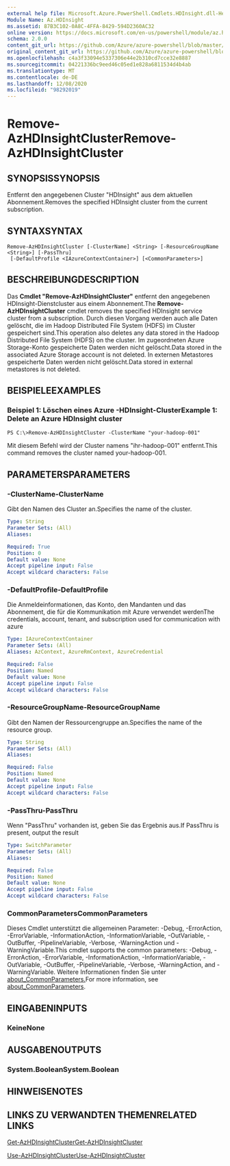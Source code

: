 ```yaml
---
external help file: Microsoft.Azure.PowerShell.Cmdlets.HDInsight.dll-Help.xml
Module Name: Az.HDInsight
ms.assetid: 87B3C102-0A8C-4FFA-8429-594D2360AC32
online version: https://docs.microsoft.com/en-us/powershell/module/az.hdinsight/remove-azhdinsightcluster
schema: 2.0.0
content_git_url: https://github.com/Azure/azure-powershell/blob/master/src/HDInsight/HDInsight/help/Remove-AzHDInsightCluster.md
original_content_git_url: https://github.com/Azure/azure-powershell/blob/master/src/HDInsight/HDInsight/help/Remove-AzHDInsightCluster.md
ms.openlocfilehash: c4a3f33094e5337306e44e2b310cd7cce32e8887
ms.sourcegitcommit: 04221336bc9eed46c05ed1e828a6811534d4b4ab
ms.translationtype: MT
ms.contentlocale: de-DE
ms.lasthandoff: 12/08/2020
ms.locfileid: "98292019"
---
```

# <span data-ttu-id="8a03d-101">Remove-AzHDInsightCluster</span><span class="sxs-lookup"><span data-stu-id="8a03d-101">Remove-AzHDInsightCluster</span></span>

## <span data-ttu-id="8a03d-102">SYNOPSIS</span><span class="sxs-lookup"><span data-stu-id="8a03d-102">SYNOPSIS</span></span>
<span data-ttu-id="8a03d-103">Entfernt den angegebenen Cluster "HDInsight" aus dem aktuellen Abonnement.</span><span class="sxs-lookup"><span data-stu-id="8a03d-103">Removes the specified HDInsight cluster from the current subscription.</span></span>

## <span data-ttu-id="8a03d-104">SYNTAX</span><span class="sxs-lookup"><span data-stu-id="8a03d-104">SYNTAX</span></span>

```
Remove-AzHDInsightCluster [-ClusterName] <String> [-ResourceGroupName <String>] [-PassThru]
 [-DefaultProfile <IAzureContextContainer>] [<CommonParameters>]
```

## <span data-ttu-id="8a03d-105">BESCHREIBUNG</span><span class="sxs-lookup"><span data-stu-id="8a03d-105">DESCRIPTION</span></span>
<span data-ttu-id="8a03d-106">Das **Cmdlet "Remove-AzHDInsightCluster"** entfernt den angegebenen HDInsight-Dienstcluster aus einem Abonnement.</span><span class="sxs-lookup"><span data-stu-id="8a03d-106">The **Remove-AzHDInsightCluster** cmdlet removes the specified HDInsight service cluster from a subscription.</span></span>
<span data-ttu-id="8a03d-107">Durch diesen Vorgang werden auch alle Daten gelöscht, die im Hadoop Distributed File System (HDFS) im Cluster gespeichert sind.</span><span class="sxs-lookup"><span data-stu-id="8a03d-107">This operation also deletes any data stored in the Hadoop Distributed File System (HDFS) on the cluster.</span></span>
<span data-ttu-id="8a03d-108">Im zugeordneten Azure Storage-Konto gespeicherte Daten werden nicht gelöscht.</span><span class="sxs-lookup"><span data-stu-id="8a03d-108">Data stored in the associated Azure Storage account is not deleted.</span></span>
<span data-ttu-id="8a03d-109">In externen Metastores gespeicherte Daten werden nicht gelöscht.</span><span class="sxs-lookup"><span data-stu-id="8a03d-109">Data stored in external metastores is not deleted.</span></span>

## <span data-ttu-id="8a03d-110">BEISPIELE</span><span class="sxs-lookup"><span data-stu-id="8a03d-110">EXAMPLES</span></span>

### <span data-ttu-id="8a03d-111">Beispiel 1: Löschen eines Azure -HDInsight-Cluster</span><span class="sxs-lookup"><span data-stu-id="8a03d-111">Example 1: Delete an Azure HDInsight cluster</span></span>
```
PS C:\>Remove-AzHDInsightCluster -ClusterName "your-hadoop-001"
```

<span data-ttu-id="8a03d-112">Mit diesem Befehl wird der Cluster namens "ihr-hadoop-001" entfernt.</span><span class="sxs-lookup"><span data-stu-id="8a03d-112">This command removes the cluster named your-hadoop-001.</span></span>

## <span data-ttu-id="8a03d-113">PARAMETERS</span><span class="sxs-lookup"><span data-stu-id="8a03d-113">PARAMETERS</span></span>

### <span data-ttu-id="8a03d-114">-ClusterName</span><span class="sxs-lookup"><span data-stu-id="8a03d-114">-ClusterName</span></span>
<span data-ttu-id="8a03d-115">Gibt den Namen des Cluster an.</span><span class="sxs-lookup"><span data-stu-id="8a03d-115">Specifies the name of the cluster.</span></span>

```yaml
Type: String
Parameter Sets: (All)
Aliases:

Required: True
Position: 0
Default value: None
Accept pipeline input: False
Accept wildcard characters: False
```

### <span data-ttu-id="8a03d-116">-DefaultProfile</span><span class="sxs-lookup"><span data-stu-id="8a03d-116">-DefaultProfile</span></span>
<span data-ttu-id="8a03d-117">Die Anmeldeinformationen, das Konto, den Mandanten und das Abonnement, die für die Kommunikation mit Azure verwendet werden</span><span class="sxs-lookup"><span data-stu-id="8a03d-117">The credentials, account, tenant, and subscription used for communication with azure</span></span>

```yaml
Type: IAzureContextContainer
Parameter Sets: (All)
Aliases: AzContext, AzureRmContext, AzureCredential

Required: False
Position: Named
Default value: None
Accept pipeline input: False
Accept wildcard characters: False
```

### <span data-ttu-id="8a03d-118">-ResourceGroupName</span><span class="sxs-lookup"><span data-stu-id="8a03d-118">-ResourceGroupName</span></span>
<span data-ttu-id="8a03d-119">Gibt den Namen der Ressourcengruppe an.</span><span class="sxs-lookup"><span data-stu-id="8a03d-119">Specifies the name of the resource group.</span></span>

```yaml
Type: String
Parameter Sets: (All)
Aliases:

Required: False
Position: Named
Default value: None
Accept pipeline input: False
Accept wildcard characters: False
```

### <span data-ttu-id="8a03d-120">-PassThru</span><span class="sxs-lookup"><span data-stu-id="8a03d-120">-PassThru</span></span>
<span data-ttu-id="8a03d-121">Wenn "PassThru" vorhanden ist, geben Sie das Ergebnis aus.</span><span class="sxs-lookup"><span data-stu-id="8a03d-121">If PassThru is present, output the result</span></span>

```yaml
Type: SwitchParameter
Parameter Sets: (All)
Aliases:

Required: False
Position: Named
Default value: None
Accept pipeline input: False
Accept wildcard characters: False
```

### <span data-ttu-id="8a03d-122">CommonParameters</span><span class="sxs-lookup"><span data-stu-id="8a03d-122">CommonParameters</span></span>
<span data-ttu-id="8a03d-123">Dieses Cmdlet unterstützt die allgemeinen Parameter: -Debug, -ErrorAction, -ErrorVariable, -InformationAction, -InformationVariable, -OutVariable, -OutBuffer, -PipelineVariable, -Verbose, -WarningAction und -WarningVariable.</span><span class="sxs-lookup"><span data-stu-id="8a03d-123">This cmdlet supports the common parameters: -Debug, -ErrorAction, -ErrorVariable, -InformationAction, -InformationVariable, -OutVariable, -OutBuffer, -PipelineVariable, -Verbose, -WarningAction, and -WarningVariable.</span></span> <span data-ttu-id="8a03d-124">Weitere Informationen finden Sie unter [about_CommonParameters.](http://go.microsoft.com/fwlink/?LinkID=113216)</span><span class="sxs-lookup"><span data-stu-id="8a03d-124">For more information, see [about_CommonParameters](http://go.microsoft.com/fwlink/?LinkID=113216).</span></span>

## <span data-ttu-id="8a03d-125">EINGABEN</span><span class="sxs-lookup"><span data-stu-id="8a03d-125">INPUTS</span></span>

### <span data-ttu-id="8a03d-126">Keine</span><span class="sxs-lookup"><span data-stu-id="8a03d-126">None</span></span>
## <span data-ttu-id="8a03d-127">AUSGABEN</span><span class="sxs-lookup"><span data-stu-id="8a03d-127">OUTPUTS</span></span>

### <span data-ttu-id="8a03d-128">System.Boolean</span><span class="sxs-lookup"><span data-stu-id="8a03d-128">System.Boolean</span></span>
## <span data-ttu-id="8a03d-129">HINWEISE</span><span class="sxs-lookup"><span data-stu-id="8a03d-129">NOTES</span></span>

## <span data-ttu-id="8a03d-130">LINKS ZU VERWANDTEN THEMEN</span><span class="sxs-lookup"><span data-stu-id="8a03d-130">RELATED LINKS</span></span>

[<span data-ttu-id="8a03d-131">Get-AzHDInsightCluster</span><span class="sxs-lookup"><span data-stu-id="8a03d-131">Get-AzHDInsightCluster</span></span>](./Get-AzHDInsightCluster.md)

[<span data-ttu-id="8a03d-132">Use-AzHDInsightCluster</span><span class="sxs-lookup"><span data-stu-id="8a03d-132">Use-AzHDInsightCluster</span></span>](./Use-AzHDInsightCluster.md)


